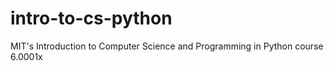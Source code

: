 # intro-to-cs-python
MIT's Introduction to Computer Science and Programming in Python course 6.0001x
